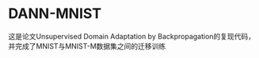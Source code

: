 # DANN-MNIST
这是论文Unsupervised Domain Adaptation by Backpropagation的复现代码，并完成了MNIST与MNIST-M数据集之间的迁移训练
